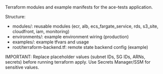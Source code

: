 Terraform modules and example manifests for the ace-tests application.

Structure:
- modules/: reusable modules (ecr, alb, ecs_fargate_service, rds, s3_site, cloudfront, iam, monitoring)
- environments/: example environment wiring (production)
- examples/: example tfvars and usage
- root/terraform-backend.tf: remote state backend config (example)

IMPORTANT: Replace placeholder values (subnet IDs, SG IDs, ARNs, secrets) before running terraform apply. Use Secrets Manager/SSM for sensitive values.
